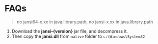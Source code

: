 FAQs
====

> no jansi64-x.xx in java.library.path, no jansi-x.xx in java.library.path

1. Download the **jansi-{version}** jar file, and decompress it. 
2. Then copy the **jansi.dll** from ```native``` folder to ```c:\Windows\System32```
